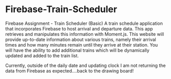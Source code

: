 # Firebase-Train-Scheduler
Firebase Assignment - Train Scheduler (Basic)
A train schedule application that incorporates Firebase to host arrival and departure data. This app retrieves and manipulates this information with Moment.js. 
This website will provide up-to-date information about various trains, namely their arrival times and how many minutes remain until they arrive at their station.
You will have the ability to add additional trains which will be dynamically updated and added to the train list.


Currently, outside of the daily date and updating clock I am not returning the data from Firebase as expected....back to the drawing board!
